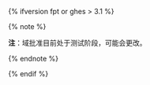 {% ifversion fpt or ghes > 3.1 %}

{% note %}

**注**：域批准目前处于测试阶段，可能会更改。

{% endnote %}

{% endif %}
